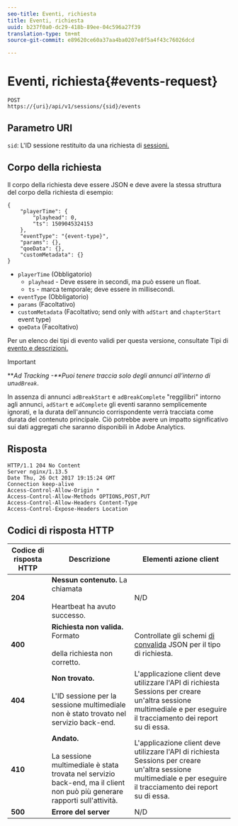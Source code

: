 ```yaml
---
seo-title: Eventi, richiesta
title: Eventi, richiesta
uuid: b237f0a0-dc29-418b-89ee-04c596a27f39
translation-type: tm+mt
source-git-commit: e89620ce60a37aa4ba0207e8f5a4f43c76026dcd

---
```



# Eventi, richiesta{#events-request}

```
POST 
https://{uri}/api/v1/sessions/{sid}/events 
```

## Parametro URI

`sid`: L'ID sessione restituito da una richiesta di [sessioni.](/help/media-collection-api/mc-api-ref/mc-api-sessions-req.md)

## Corpo della richiesta

Il corpo della richiesta deve essere JSON e deve avere la stessa struttura del corpo della richiesta di esempio:

```
{ 
    "playerTime": { 
        "playhead": 0, 
        "ts": 1509045324153 
    }, 
    "eventType": "{event-type}", 
    "params": {}, 
    "qoeData": {}, 
    "customMetadata": {} 
}
```

* `playerTime` (Obbligatorio)
   * `playhead` - Deve essere in secondi, ma può essere un float.
   * `ts` - marca temporale; deve essere in millisecondi.
* `eventType` (Obbligatorio)
* `params` (Facoltativo)
* `customMetadata` (Facoltativo; send only with `adStart` and `chapterStart` event type)
* `qoeData` (Facoltativo)

Per un elenco dei tipi di evento validi per questa versione, consultate Tipi di [evento e descrizioni.](/help/media-collection-api/mc-api-ref/mc-api-event-types.md)

>[!IMPORTANT]
>
>***Ad Tracking -**Puoi tenere traccia solo degli annunci all’interno di un`adBreak`*.
>
>In assenza di annunci `adBreakStart` e `adBreakComplete` "reggilibri" intorno agli annunci, `adStart` e `adComplete` gli eventi saranno semplicemente ignorati, e la durata dell'annuncio corrispondente verrà tracciata come durata del contenuto principale. Ciò potrebbe avere un impatto significativo sui dati aggregati che saranno disponibili in Adobe Analytics.

## Risposta

```
HTTP/1.1 204 No Content 
Server nginx/1.13.5 
Date Thu, 26 Oct 2017 19:15:24 GMT 
Connection keep-alive 
Access-Control-Allow-Origin * 
Access-Control-Allow-Methods OPTIONS,POST,PUT 
Access-Control-Allow-Headers Content-Type 
Access-Control-Expose-Headers Location
```

## Codici di risposta HTTP

| Codice di risposta HTTP | Descrizione | Elementi azione client |
|---|---|---|
| **204** | **Nessun contenuto.** La chiamata <br/><br/>Heartbeat ha avuto successo. | N/D |
| **400** | **Richiesta non valida.** Formato <br/><br/>della richiesta non corretto. | Controllate gli schemi [di convalida](/help/media-collection-api/mc-api-ref/mc-api-json-validation.md) JSON per il tipo di richiesta. |
| **404** | **Non trovato.** <br/><br/>L'ID sessione per la sessione multimediale non è stato trovato nel servizio back-end. | L'applicazione client deve utilizzare l'API di richiesta [](/help/media-collection-api/mc-api-ref/mc-api-sessions-req.md) Sessions per creare un'altra sessione multimediale e per eseguire il tracciamento dei report su di essa. |
| **410** | **Andato.** <br/><br/>La sessione multimediale è stata trovata nel servizio back-end, ma il client non può più generare rapporti sull'attività. | L'applicazione client deve utilizzare l'API di richiesta [](/help/media-collection-api/mc-api-ref/mc-api-sessions-req.md) Sessions per creare un'altra sessione multimediale e per eseguire il tracciamento dei report su di essa. |
| **500** | **Errore del server** | N/D |

